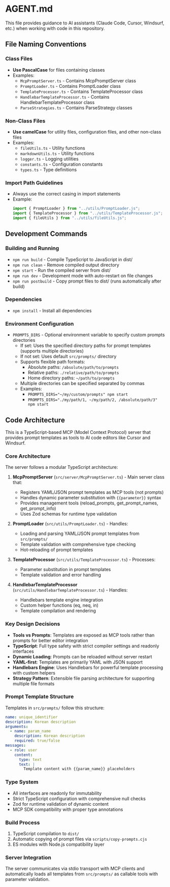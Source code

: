 # AGENT.md

This file provides guidance to AI assistants (Claude Code, Cursor, Windsurf, etc.) when working with code in this repository.

## File Naming Conventions

### Class Files

- **Use PascalCase** for files containing classes
- Examples:
  - `McpPromptServer.ts` - Contains McpPromptServer class
  - `PromptLoader.ts` - Contains PromptLoader class
  - `TemplateProcessor.ts` - Contains TemplateProcessor class
  - `HandlebarTemplateProcessor.ts` - Contains HandlebarTemplateProcessor class
  - `ParseStrategies.ts` - Contains ParseStrategy classes

### Non-Class Files

- **Use camelCase** for utility files, configuration files, and other non-class files
- Examples:
  - `fileUtils.ts` - Utility functions
  - `markdownUtils.ts` - Utility functions
  - `logger.ts` - Logging utilities
  - `constants.ts` - Configuration constants
  - `types.ts` - Type definitions

### Import Path Guidelines

- Always use the correct casing in import statements
- Example:
  ```typescript
  import { PromptLoader } from "../utils/PromptLoader.js";
  import { TemplateProcessor } from "../utils/TemplateProcessor.js";
  import { fileUtils } from "../utils/fileUtils.js";
  ```

## Development Commands

### Building and Running

- `npm run build` - Compile TypeScript to JavaScript in dist/
- `npm run clean` - Remove compiled output directory
- `npm start` - Run the compiled server from dist/
- `npm run dev` - Development mode with auto-restart on file changes
- `npm run postbuild` - Copy prompt files to dist/ (runs automatically after build)

### Dependencies

- `npm install` - Install all dependencies

### Environment Configuration

- `PROMPTS_DIRS` - Optional environment variable to specify custom prompts directories
  - If set: Uses the specified directory paths for prompt templates (supports multiple directories)
  - If not set: Uses default `src/prompts/` directory
  - Supports flexible path formats:
    - Absolute paths: `/absolute/path/to/prompts`
    - Relative paths: `./relative/path/to/prompts`
    - Home directory paths: `~/path/to/prompts`
  - Multiple directories can be specified separated by commas
  - Examples: 
    - `PROMPTS_DIRS="~/my/custom/prompts" npm start`
    - `PROMPTS_DIRS="./my/path/1, ~/my/path/2, /absolute/path/3" npm start`

## Code Architecture

This is a TypeScript-based MCP (Model Context Protocol) server that provides prompt templates as tools to AI code editors like Cursor and Windsurf.

### Core Architecture

The server follows a modular TypeScript architecture:

1. **McpPromptServer** (`src/server/McpPromptServer.ts`) - Main server class that:
   - Registers YAML/JSON prompt templates as MCP tools (not prompts)
   - Handles dynamic parameter substitution with `{{parameter}}` syntax
   - Provides management tools (reload_prompts, get_prompt_names, get_prompt_info)
   - Uses Zod schemas for runtime type validation

2. **PromptLoader** (`src/utils/PromptLoader.ts`) - Handles:
   - Loading and parsing YAML/JSON prompt templates from `src/prompts/`
   - Template validation with comprehensive type checking
   - Hot-reloading of prompt templates

3. **TemplateProcessor** (`src/utils/TemplateProcessor.ts`) - Processes:
   - Parameter substitution in prompt templates
   - Template validation and error handling

4. **HandlebarTemplateProcessor** (`src/utils/HandlebarTemplateProcessor.ts`) - Handles:
   - Handlebars template engine integration
   - Custom helper functions (eq, neq, in)
   - Template compilation and rendering

### Key Design Decisions

- **Tools vs Prompts**: Templates are exposed as MCP tools rather than prompts for better editor integration
- **TypeScript**: Full type safety with strict compiler settings and readonly interfaces
- **Dynamic Loading**: Prompts can be reloaded without server restart
- **YAML-first**: Templates are primarily YAML with JSON support
- **Handlebars Engine**: Uses Handlebars for powerful template processing with custom helpers
- **Strategy Pattern**: Extensible file parsing architecture for supporting multiple file formats

### Prompt Template Structure

Templates in `src/prompts/` follow this structure:

```yaml
name: unique_identifier
description: Korean description
arguments:
  - name: param_name
    description: Korean description
    required: true/false
messages:
  - role: user
    content:
      type: text
      text: |
        Template content with {{param_name}} placeholders
```

### Type System

- All interfaces are readonly for immutability
- Strict TypeScript configuration with comprehensive null checks
- Zod for runtime validation of dynamic content
- MCP SDK compatibility with proper type annotations

### Build Process

1. TypeScript compilation to `dist/`
2. Automatic copying of prompt files via `scripts/copy-prompts.cjs`
3. ES modules with Node.js compatibility layer

### Server Integration

The server communicates via stdio transport with MCP clients and automatically loads all templates from `src/prompts/` as callable tools with parameter validation.
